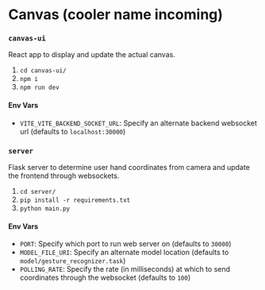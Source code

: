 # Canvas (cooler name incoming)

### `canvas-ui`

React app to display and update the actual canvas.

1. `cd canvas-ui/`
2. `npm i`
3. `npm run dev`

#### Env Vars

- `VITE_VITE_BACKEND_SOCKET_URL`: Specify an alternate backend websocket url (defaults to `localhost:30000`)

### `server`

Flask server to determine user hand coordinates from camera and update the frontend through websockets.

1. `cd server/`
2. `pip install -r requirements.txt`
3. `python main.py`

#### Env Vars

- `PORT`: Specify which port to run web server on (defaults to `30000`)
- `MODEL_FILE_URI`: Specify an alternate model location (defaults to `model/gesture_recognizer.task`)
- `POLLING_RATE`: Specify the rate (in milliseconds) at which to send coordinates through the websocket (defaults to `100`)